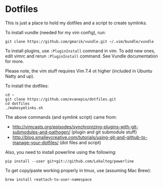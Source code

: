 Dotfiles
========

This is just a place to hold my dotfiles and a script to create symlinks.

To install vundle (needed for my vim config), run:

    git clone https://github.com/gmarik/vundle.git ~/.vim/bundle/vundle

To install plugins, use `:PluginInstall` command in vim. To add new ones, edit vimrc and rerun `:PluginInstall` command. See Vundle documentation for more.

Please note, the vim stuff requires Vim 7.4 ot higher (included in Ubuntu Natty and up).

To install the dotfiles:

    cd ~
    git clone https://github.com/evanepio/dotfiles.git
    cd dotfiles
    ./makesymlinks.sh

The above commands (and symlink script) came from: 

* http://vimcasts.org/episodes/synchronizing-plugins-with-git-submodules-and-pathogen/ (plugin and git submodule stuff)
* http://blog.smalleycreative.com/tutorials/using-git-and-github-to-manage-your-dotfiles/ (dot files and script)

Also, you need to install powerline using the following:

    pip install --user git+git://github.com/Lokaltog/powerline

To get copy/paste working properly in tmux, use (assuming Mac Brew):

    brew install reattach-to-user-namespace
